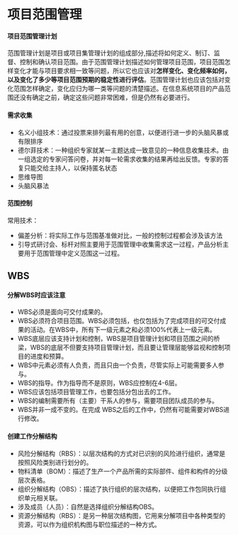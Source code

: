 # 项目范围管理

#### 项目范围管理计划

范围管理计划是项目或项目集管理计划的组成部分,描述将如何定义、制订、监督、控制和确认项目范围。由于范围管理计划描述如何管理项目范围，项目范围怎样变化才能与项目要求相一致等问题，所以它也应该对**怎样变化、变化频率如何，以及变化了多少等项目范围预期的稳定性进行评估**。范围管理计划也应该包括对变化范围怎样确定，变化应归为哪一类等问题的清楚描述。在信息系统项目的产品范围还没有确定之前，确定这些问题非常困难，但是仍然有必要进行。

#### 需求收集

- 名义小组技术：通过投票来排列最有用的创意，以便进行进一步的头脑风暴或有限排序
- 德尔菲技术：一种组织专家就某一主题达成一致意见的一种信息收集技术。由一组选定的专家问答问卷，并对每一轮需求收集的结果再给出反馈。专家的答复只能交给主持人，以保持匿名状态
- 思维导图
- 头脑风暴法

#### 范围控制

常用技术：

- 偏差分析：将实际工作与范围基准做对比，一般的控制过程都会涉及该方法
- 引导式研讨会、标杆对照主要用于范围管理中收集需求这一过程，产品分析主要用于范围管理中定义范围这一过程。

## WBS

#### 分解WBS时应该注意

- WBS必须是面向可交付成果的。
- WBS必须符合项目范围。WBS必须包括，也仅包括为了完成项目的可交付成果的活动。在WBS中，所有下一级元素之和必须100%代表上一级元素。
- WBS底层应该支持计划和控制，WBS是项目管理计划和项目范围之间的桥梁，WBS的底层不但要支持项目管理计划，而且要让管理层能够监视和控制项目的进度和预算。
- WBS中元素必须有人负责，而且只由一个负责，尽管实际上可能需要多人参与。
- WBS的指导。作为指导而不是原则，WBS应控制在4-6层。
- WBS应该包括项目管理工作，也要包括分包出去的工作。
- WBS的编制需要所有（主要）干系人的参与，需要项目团队成员的参与。
- WBS并非一成不变的。在完成 WBS之后的工作中，仍然有可能需要对WBS进行修改。

#### 创建工作分解结构

- 风险分解结构（RBS）：以层次结构的方式对已识别的风险进行组织，通常是按照风险类别进行划分的。
- 物料清单（BOM）：描述了生产一个产品所需的实际部件、组件和构件的分级层次表格。
- 组织分解结构（OBS）：描述了执行组织的层次结构，以便把工作包同执行组织单元相关联。 
- 涉及成员（人员）：自然是选择组织分解结构OBS。
- 资源分解结构（RBS）：是另一种层次结构图，它用来分解项目中各种类型的资源，可以作为组织机构图与职位描述的一种方式。